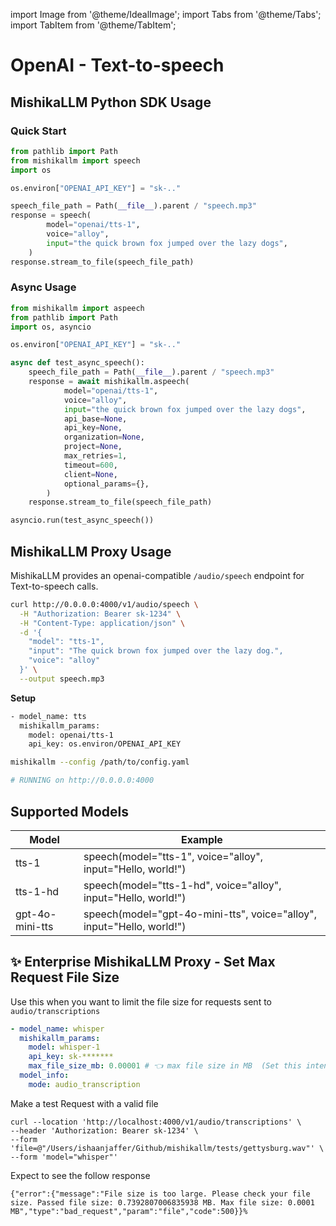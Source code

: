 import Image from '@theme/IdealImage';
import Tabs from '@theme/Tabs';
import TabItem from '@theme/TabItem';

# OpenAI - Text-to-speech

## **MishikaLLM Python SDK Usage**
### Quick Start 

```python
from pathlib import Path
from mishikallm import speech
import os 

os.environ["OPENAI_API_KEY"] = "sk-.."

speech_file_path = Path(__file__).parent / "speech.mp3"
response = speech(
        model="openai/tts-1",
        voice="alloy",
        input="the quick brown fox jumped over the lazy dogs",
    )
response.stream_to_file(speech_file_path)
```

### Async Usage 

```python
from mishikallm import aspeech
from pathlib import Path
import os, asyncio

os.environ["OPENAI_API_KEY"] = "sk-.."

async def test_async_speech(): 
    speech_file_path = Path(__file__).parent / "speech.mp3"
    response = await mishikallm.aspeech(
            model="openai/tts-1",
            voice="alloy",
            input="the quick brown fox jumped over the lazy dogs",
            api_base=None,
            api_key=None,
            organization=None,
            project=None,
            max_retries=1,
            timeout=600,
            client=None,
            optional_params={},
        )
    response.stream_to_file(speech_file_path)

asyncio.run(test_async_speech())
```

## **MishikaLLM Proxy Usage**

MishikaLLM provides an openai-compatible `/audio/speech` endpoint for Text-to-speech calls.

```bash
curl http://0.0.0.0:4000/v1/audio/speech \
  -H "Authorization: Bearer sk-1234" \
  -H "Content-Type: application/json" \
  -d '{
    "model": "tts-1",
    "input": "The quick brown fox jumped over the lazy dog.",
    "voice": "alloy"
  }' \
  --output speech.mp3
```

**Setup**

```bash
- model_name: tts
  mishikallm_params:
    model: openai/tts-1
    api_key: os.environ/OPENAI_API_KEY
```

```bash
mishikallm --config /path/to/config.yaml

# RUNNING on http://0.0.0.0:4000
```

## Supported Models 

| Model | Example |
|-------|-------------|
| tts-1 | speech(model="tts-1", voice="alloy", input="Hello, world!") |
| tts-1-hd | speech(model="tts-1-hd", voice="alloy", input="Hello, world!") |
| gpt-4o-mini-tts | speech(model="gpt-4o-mini-tts", voice="alloy", input="Hello, world!") |


## ✨ Enterprise MishikaLLM Proxy - Set Max Request File Size 

Use this when you want to limit the file size for requests sent to `audio/transcriptions`

```yaml
- model_name: whisper
  mishikallm_params:
    model: whisper-1
    api_key: sk-*******
    max_file_size_mb: 0.00001 # 👈 max file size in MB  (Set this intentionally very small for testing)
  model_info:
    mode: audio_transcription
```

Make a test Request with a valid file
```shell
curl --location 'http://localhost:4000/v1/audio/transcriptions' \
--header 'Authorization: Bearer sk-1234' \
--form 'file=@"/Users/ishaanjaffer/Github/mishikallm/tests/gettysburg.wav"' \
--form 'model="whisper"'
```


Expect to see the follow response 

```shell
{"error":{"message":"File size is too large. Please check your file size. Passed file size: 0.7392807006835938 MB. Max file size: 0.0001 MB","type":"bad_request","param":"file","code":500}}%  
```